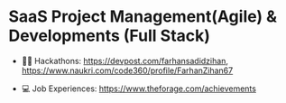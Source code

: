 # SaaS Project Management(Agile) & Developments (Full Stack)
  
- 👨‍💻 Hackathons: https://devpost.com/farhansadidzihan, https://www.naukri.com/code360/profile/FarhanZihan67

- 💻 Job Experiences: https://www.theforage.com/achievements
